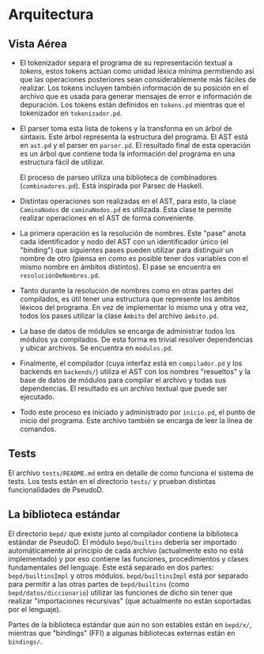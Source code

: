 # Arquitectura #

## Vista Aérea ##

- El tokenizador separa el programa de su representación textual a *tokens*,
  estos tokens actúan como unidad léxica mínima permitiendo así que las
  operaciones posteriores sean considerablemente más fáciles de realizar. Los
  tokens incluyen también información de su posición en el archivo que es usada
  para generar mensajes de error e información de depuración. Los tokens están
  definidos en `tokens.pd` mientras que el tokenizador en `tokenizador.pd`.
- El parser toma esta lista de tokens y la transforma en un árbol de
  sintaxis. Este árbol representa la estructura del programa. El AST está en
  `ast.pd` y el parser en `parser.pd`. El resultado final de esta operación es
  un árbol que contiene toda la información del programa en una estructura
  fácil de utilizar.
  
  El proceso de parseo utiliza una biblioteca de combinadores
  (`combinadores.pd`). Está inspirada por Parsec de Haskell.
- Distintas operaciones son realizadas en el AST, para esto, la clase
  `CaminaNodos` de `caminaNodos.pd` es utilizada. Esta clase te permite
  realizar operaciones en el AST de forma conveniente.
- La primera operación es la resolución de nombres. Este "pase" anota cada
  identificador y nodo del AST con un identificador único (el "binding") que
  siguientes pases pueden utilizar para distinguir un nombre de otro (piensa en
  como es posible tener dos variables con el mismo nombre en ámbitos
  distintos). El pase se encuentra en `resoluciónDeNombres.pd`.
- Tanto durante la resolución de nombres como en otras partes del compilados,
  es útil tener una estructura que represente los ámbitos léxicos del
  programa. En vez de implementar lo mismo una y otra vez, todos los pases
  utilizar la clase `Ámbito` del archivo `ámbito.pd`.
- La base de datos de módulos se encarga de administrar todos los módulos ya
  compilados. De esta forma es trivial resolver dependencias y ubicar
  archivos. Se encuentra en `módulos.pd`.
- Finalmente, el compilador (cuya interfaz está en `compilador.pd` y los
  backends en `backends/`) utiliza el AST con los nombres "resueltos" y la base
  de datos de módulos para compilar el archivo y todas sus dependencias. El
  resultado es un archivo textual que puede ser ejecutado.
- Todo este proceso es iniciado y administrado por `inicio.pd`, el punto de
  inicio del programa. Este archivo también se encarga de leer la línea de
  comandos.

## Tests ##

El archivo `tests/README.md` entra en detalle de como funciona el sistema de
tests. Los tests están en el directorio `tests/` y prueban distintas
funcionalidades de PseudoD.

## La biblioteca estándar ##

El directorio `bepd/` que existe junto al compilador contiene la biblioteca
estándar de PseudoD. El módulo `bepd/builtins` debería ser importado
automáticamente al principio de cada archivo (actualmente esto no está
implementado) y por eso contiene las funciones, procedimientos y clases
fundamentales del lenguaje. Este está separado en dos partes:
`bepd/builtinsImpl` y otros módulos. `bepd/builtinsImpl` está por separado para
permitir a las otras partes de `bepd/builtins` (como `bepd/datos/diccionario`)
utilizar las funciones de dicho sin tener que realizar "importaciones
recursivas" (que actualmente no están soportadas por el lenguaje).

Partes de la biblioteca estándar que aún no son estables están en `bepd/x/`,
mientras que "bindings" (FFI) a algunas bibliotecas externas están en
`bindings/`.
